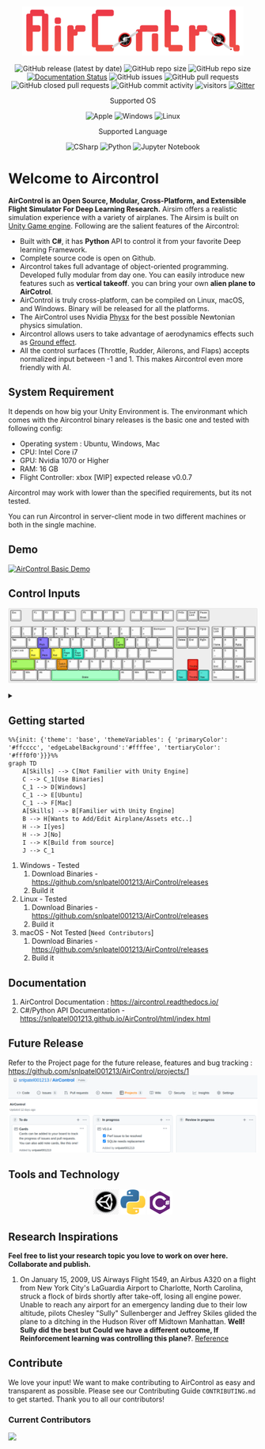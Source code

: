 <p align="center">
  <img src="docs/images/logo/banner.png" height="100"/>
</p>

<div align="center">

![GitHub release (latest by date)](https://img.shields.io/badge/Release-0.1.0-orange)
![GitHub repo size](https://img.shields.io/github/repo-size/snlpatel001213/AirControl)
![GitHub repo size](https://badgen.net/github/license/micromatch/micromatch)
[![Documentation Status](https://readthedocs.org/projects/aircontrol/badge/?version=master)](https://aircontrol.readthedocs.io/en/master/?badge=master)
![GitHub issues](https://img.shields.io/github/issues/snlpatel001213/AirControl)
![GitHub pull requests](https://img.shields.io/github/issues-pr-raw/snlpatel001213/Aircontrol)
![GitHub closed pull requests](https://img.shields.io/github/issues-pr-closed-raw/snlpatel001213/aircontrol)
![GitHub commit activity](https://img.shields.io/github/commit-activity/m/snlpatel001213/AirControl)
![visitors](https://visitor-badge.glitch.me/badge?page_id=snlpatel001213.visitor-badge.issue.1)
[![Gitter](https://badges.gitter.im/Aircontrol-chat/community.svg)](https://gitter.im/Aircontrol-chat/community?utm_source=badge&utm_medium=badge&utm_campaign=pr-badge)

Supported OS

![Apple](https://img.shields.io/badge/iOS-000000?style=for-the-badge&logo=ios&logoColor=white)
![Windows](https://img.shields.io/badge/Windows-0078D6?style=for-the-badge&logo=windows&logoColor=white)
![Linux](https://img.shields.io/badge/Ubuntu-E95420?style=for-the-badge&logo=ubuntu&logoColor=white)

Supported Language

![CSharp](https://img.shields.io/badge/C%23-239120?style=for-the-badge&logo=c-sharp&logoColor=white)
![Python](https://img.shields.io/badge/Python-14354C?style=for-the-badge&logo=python&logoColor=white)
![Jupyter Notebook](https://img.shields.io/badge/jupyter-%23FA0F00.svg?style=for-the-badge&logo=jupyter&logoColor=white)

<!-- ![Python](https://img.shields.io/badge/NVIDIA-GTX1070-76B900?style=for-the-badge&logo=nvidia&logoColor=white) -->

<!-- ![Youtube](https://img.shields.io/badge/YouTube-FF0000?style=for-the-badge&logo=youtube&logoColor=white) -->

</div>
 
# Welcome to Aircontrol

**AirControl is an Open Source, Modular, Cross-Platform, and Extensible Flight Simulator For Deep Learning Research.** Airsim offers a realistic simulation experience with a variety of airplanes. The Airsim is built on [Unity Game engine](https://unity.com). Following are the salient features of the Aircontrol:

* Built with **C#**, it has **Python** API to control it from your favorite Deep learning Framework.
* Complete source code is open on Github.
* Aircontrol takes full advantage of object-oriented programming. Developed fully modular from day one. You can easily introduce new features such as **vertical takeoff**. you can bring your own **alien plane to AirCotrol**. 
* AirControl is truly cross-platform, can be compiled on Linux, macOS, and Windows. Binary will be released for all the platforms.
* The AirControl uses Nvidia [Physx](https://en.wikipedia.org/wiki/PhysX) for the best possible Newtonian physics simulation.
* Aircontrol allows users to take advantage of aerodynamics effects such as [Ground effect](https://en.wikipedia.org/wiki/Ground_effect_(aerodynamics)).
* All the control surfaces (Throttle, Rudder, Ailerons, and Flaps) accepts normalized input between -1 and 1. This makes Aircontrol even more friendly with AI.

## System Requirement
It depends on how big your Unity Environment is. The environmant which comes with the Aircontrol binary releases is the basic one and tested with following config:

- Operating system : Ubuntu, Windows, Mac
- CPU: Intel Core i7
- GPU: Nvidia 1070 or Higher
- RAM: 16 GB
- Flight Controller: xbox [WIP] expected release v0.0.7

Aircontrol may work with lower than the specified requirements, but its not tested.

You can run Aircontrol in server-client mode in two different machines or both in the single machine.

## Demo
  
[![AirControl Basic Demo](https://i9.ytimg.com/vi_webp/Lhwb4UVulMs/mqdefault.webp?v=61d6839b&sqp=CIiG2o4G&rs=AOn4CLAEMOJnr4S9jciZ-CBKH26yIQivow)](https://www.youtube.com/watch?v=Lhwb4UVulMs)


## Control Inputs

![Keyboard Mappings](docs/images/keyboard-layout.png)
<details close>
<summary></summary>

1. To change the keyboard layout mapping manual, refer to : [keyboard-layout-editor](http://www.keyboard-layout-editor.com/#/gists/53ac4d66840c459705d8bf8637341060)
2. Export the Layout as PNG and replace the file  `AirControl/docs/images/keyboard-layout.png`
3. Submit a pull request

</details>

## Getting started

```mermaid
%%{init: {'theme': 'base', 'themeVariables': { 'primaryColor': '#ffcccc', 'edgeLabelBackground':'#ffffee', 'tertiaryColor': '#fff0f0'}}}%%
graph TD
    A[Skills] --> C[Not Familier with Unity Engine]
    C --> C_1[Use Binaries]
    C_1 --> D[Windows]
    C_1 --> E[Ubuntu]
    C_1 --> F[Mac]
    A[Skills] --> B[Familier with Unity Engine]
    B --> H[Wants to Add/Edit Airplane/Assets etc..]
    H --> I[yes]
    H --> J[No]
    I --> K[Build from source]
    J --> C_1
```

1. Windows - Tested
   1. Download Binaries - https://github.com/snlpatel001213/AirControl/releases
   2. Build it
2. Linux - Tested
   1. Download Binaries - https://github.com/snlpatel001213/AirControl/releases
   2. Build it
3. macOS - Not Tested [`Need Contributors`]
   1. Download Binaries - https://github.com/snlpatel001213/AirControl/releases
   2. Build it

## Documentation

1. AirControl Documentation : https://aircontrol.readthedocs.io/
2. C#/Python API Documentation - https://snlpatel001213.github.io/AirControl/html/index.html

## Future Release
Refer to the Project page for the future release, features and bug tracking : https://github.com/snlpatel001213/AirControl/projects/1
![Projects Tab Mappings](docs/images/projects_tab.png)

## Tools and Technology

<div align="center">
        <img src="docs/images/Unity_logo.png" width="10%"/>
        <img src="docs/images/Python_logo.png" width="10%"/>
        <img src="docs/images/CSharp_logo.png" width="10%"/>

</div>

## Research Inspirations
  
**Feel free to list your research topic you love to work on over here. Collaborate and publish.**
  
1. On January 15, 2009, US Airways Flight 1549, an Airbus A320 on a flight from New York City's LaGuardia Airport to Charlotte, North Carolina, struck a flock of birds shortly after take-off, losing all engine power. Unable to reach any airport for an emergency landing due to their low altitude, pilots Chesley "Sully" Sullenberger and Jeffrey Skiles glided the plane to a ditching in the Hudson River off Midtown Manhattan. **Well! Sully did the best but Could we have a different outcome, If Reinforcement learning was controlling this plane?**. [Reference](https://en.wikipedia.org/wiki/US_Airways_Flight_1549)

## Contribute
We love your input! We want to make contributing to AirControl as easy and transparent as possible. Please see our Contributing Guide `CONTRIBUTING.md` to get started. Thank you to all our contributors!
### Current Contributors
<a href = "https://github.com/snlpatel001213/AirControl/graphs/contributors">
<img src = "https://contrib.rocks/image?repo=snlpatel001213/AirControl"/>
</a>



